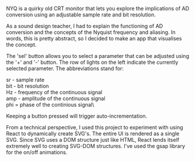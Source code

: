 NYQ is a quirky old CRT monitor that lets you explore the implications of AD conversion using an adjustable sample rate and bit resolution.

As a sound design teacher, I had to explain the functioning of AD conversion and the concepts of the Nyquist frequency and aliasing. In words, this is pretty abstract, so I decided to make an app that visualises the concept. 

The 'sel' button allows you to select a parameter that can be adjusted using the '+' and '-' button. The row of lights on the left indicate the currently selected parameter. The abbreviations stand for:

sr - sample rate\
bit - bit resolution\
Hz - frequency of the continuous signal\
amp - amplitude of the continuous signal\
phi = phase of the continious signal\

Keeping a button pressed will trigger auto-incrementation. 

From a technical perspective, I used this project to experiment with using React to dynamically create SVG's. The entire UI is rendered as a single SVG. Since SVG uses a DOM structure just like HTML, React lends itself extremely well to creating SVG-DOM structures. I've used the gsap library for the on/off animations.

